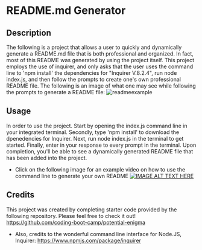 # README.md Generator

## Description

The following is a project that allows a user to quickly and dynamically generate a README.md file that is both professional and organized. In fact, most of this README was generated by using the project itself. 
This project employs the use of inquirer, and only asks that the user uses the command line to 'npm install' the dependencies for "Inquirer V.8.2.4", run node index.js, and then follow the prompts to create one's own professional README file.
The following is an image of what one may see while following the prompts to generate a README file:
![readmeexample](https://github.com/Rinovi/README-Generator/assets/160938078/0eebdad5-cd9d-4cd0-8287-4c2a8d13fdd4)

## Usage

In order to use the project. Start by opening the index.js command line in your integrated terminal. Secondly, type 'npm install' to download the dpenedencies for Inquirer. Next, run node index.js in the terminal to get started. Finally, enter in your response to
every prompt in the terminal. Upon completion, you'll be able to see a dynamically generated README file that has been added into the project. 
* Click on the following image for an example video on how to use the command line to generate your own README 
[![IMAGE ALT TEXT HERE](https://img.youtube.com/vi/SmSqOLAns58/0.jpg)](https://www.youtube.com/watch?v=SmSqOLAns58)

## Credits

This project was created by completing starter code provided by the following repository. Please feel free to check it out! https://github.com/coding-boot-camp/potential-enigma 
* Also, credits to the wonderful command line interface for Node.JS, Inquirer: https://www.npmjs.com/package/inquirer
